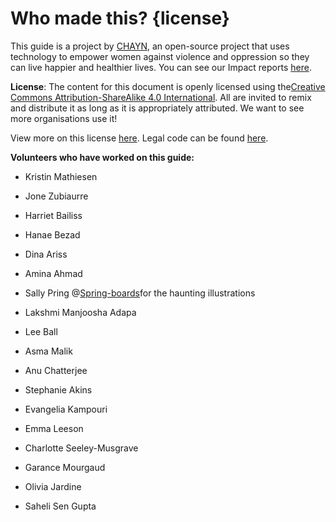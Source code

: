 # Who made this? {license}

This guide is a project by [CHAYN](http://chayn.co/), an open-source project that uses technology to empower women against violence and oppression so they can live happier and healthier lives. You can see our Impact reports [here](/chayn.gitbooks.io/impact).

**License**: The content for this document is openly licensed using the[Creative Commons Attribution-ShareAlike 4.0 International](http://creativecommons.org/licenses/by-sa/4.0/). All are invited to remix and distribute it as long as it is appropriately attributed. We want to see more organisations use it!

View more on this license [here](https://creativecommons.org/licenses/by/4.0/). Legal code can be found [here](https://creativecommons.org/licenses/by/4.0/legalcode).

**Volunteers who have worked on this guide:**

* Kristin Mathiesen

* Jone Zubiaurre

* Harriet Bailiss

* Hanae Bezad

* Dina Ariss

* Amina Ahmad

* Sally Pring @[Spring-boards](http://www.spring-boards.co.uk/)for the haunting illustrations

* Lakshmi Manjoosha Adapa

* Lee Ball

* Asma Malik

* Anu Chatterjee

* Stephanie Akins

* Evangelia Kampouri

* Emma Leeson

* Charlotte Seeley-Musgrave

* Garance Mourgaud

* Olivia Jardine

* Saheli Sen Gupta



